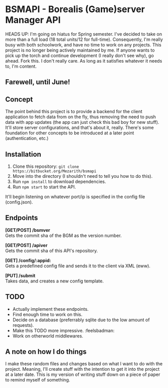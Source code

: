 # BSMAPI - Borealis (Game)server Manager API
HEADS UP: I'm going on hiatus for Spring semester. I've decided to take on more than a full load (18 total units/12 for full-time). Consequently, I'm really busy with both schoolwork, and have no time to work on any projects. This project is no longer being actively maintained by me. If anyone wants to pick up the torch and continue development (I really don't see why), go ahead. Fork this. I don't really care. As long as it satisfies whatever it needs to, I'm content.  

Farewell, until June!
---
## Concept
The point behind this project is to provide a backend for the client application to fetch data from on the fly, thus removing the need to push data with app updates (the app can just check this bad boy for new stuff). It'll store server configurations, and that's about it, really. There's some foundation for other concepts to be introduced at a later point (authentication, etc.)

## Installation
1. Clone this repository: `git clone https://bitbucket.org/Mezarith/bsmapi`
2. Move into the directory (I shouldn't need to tell you how to do this).
3. Run `npm install` to download dependencies.
4. Run `npm start` to start the API.  

It'll begin listening on whatever port/ip is specified in the config file (config.json).

## Endpoints
**[GET/POST] /bsmver**  
Gets the commit sha of the BGM as the version number.  

**[GET/POST] /apiver**  
Gets the commit sha of this API's repository.  

**[GET] /config/:appid:**  
Gets a predefined config file and sends it to the client via XML (eww).   

**[PUT] /submit**  
Takes data, and creates a new config template.

## TODO
- Actually implement these endpoints.
- Find enough time to work on this.
- Decide on a database (preferrably sqlite due to the low amount of requests).
- Make this TODO more impressive. :feelsbadman:
- Work on otherworld middlewares.

## A note on how I do things
I make these random files and changes based on what I want to do with the project. Meaning, I'll create stuff with the intention to get it into the project at a later date. This is my version of writing stuff down on a piece of paper to remind myself of something.
